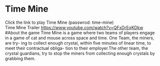 # Time Mine
Click the link to play Time Mine (passwrod: time-mine)  
Time Mine Trailer https://www.youtube.com/watch?v=QFxDrEqKDkw
#About the game
Time Mine is a game where two teams of players engage in a game of cat and mouse across space and time. One Team, the miners, are try- ing to collect enough crystal, within five minutes of linear time, to meet their contractual obliga- tion to their employer.The other team, the crystal guardians, try to stop the miners from collecting enough crystals by grabbing them.
